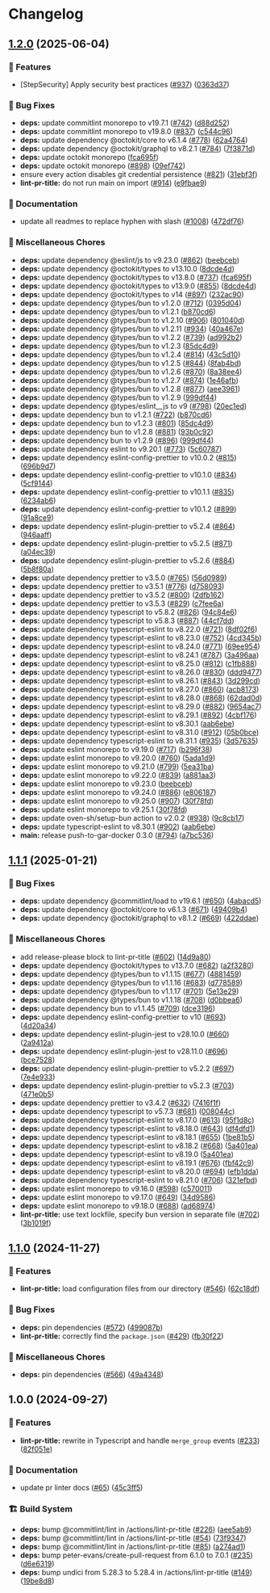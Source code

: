 # Changelog

## [1.2.0](https://github.com/grafana/shared-workflows/compare/lint-pr-title-v1.1.1...lint-pr-title/v1.2.0) (2025-06-04)


### 🎉 Features

* [StepSecurity] Apply security best practices ([#937](https://github.com/grafana/shared-workflows/issues/937)) ([0363d37](https://github.com/grafana/shared-workflows/commit/0363d37245bf4b68255a2d8232ccbe495cd4fbc9))


### 🐛 Bug Fixes

* **deps:** update commitlint monorepo to v19.7.1 ([#742](https://github.com/grafana/shared-workflows/issues/742)) ([d88d252](https://github.com/grafana/shared-workflows/commit/d88d2528c804d95ad900ca6de6b8309e076561c6))
* **deps:** update commitlint monorepo to v19.8.0 ([#837](https://github.com/grafana/shared-workflows/issues/837)) ([c544c96](https://github.com/grafana/shared-workflows/commit/c544c96f86d736a5d83ad80ce0066491a0058559))
* **deps:** update dependency @octokit/core to v6.1.4 ([#778](https://github.com/grafana/shared-workflows/issues/778)) ([62a4764](https://github.com/grafana/shared-workflows/commit/62a4764b91292d865230ce934b45ded678153912))
* **deps:** update dependency @octokit/graphql to v8.2.1 ([#784](https://github.com/grafana/shared-workflows/issues/784)) ([7f3871d](https://github.com/grafana/shared-workflows/commit/7f3871df7f43203e33d58e8872c7fc2fe480a1bb))
* **deps:** update octokit monorepo ([fca695f](https://github.com/grafana/shared-workflows/commit/fca695f0868ae952bffc56a058c6ab85206335fd))
* **deps:** update octokit monorepo ([#898](https://github.com/grafana/shared-workflows/issues/898)) ([09ef742](https://github.com/grafana/shared-workflows/commit/09ef7424ccb3f50d373499e993ac7f0a8427a9bb))
* ensure every action disables git credential persistence ([#821](https://github.com/grafana/shared-workflows/issues/821)) ([31ebf3f](https://github.com/grafana/shared-workflows/commit/31ebf3f8e5d0f8709e6ec4ef73b39dd2bd08f959))
* **lint-pr-title:** do not run main on import ([#914](https://github.com/grafana/shared-workflows/issues/914)) ([e9fbae9](https://github.com/grafana/shared-workflows/commit/e9fbae9ff1a3526d584f5ff1459c221a501793ab))


### 📝 Documentation

* update all readmes to replace hyphen with slash ([#1008](https://github.com/grafana/shared-workflows/issues/1008)) ([472df76](https://github.com/grafana/shared-workflows/commit/472df76fb1cbb92a17fb9e055bdf0d1399109ee3))


### 🔧 Miscellaneous Chores

* **deps:** update dependency @eslint/js to v9.23.0 ([#862](https://github.com/grafana/shared-workflows/issues/862)) ([beebceb](https://github.com/grafana/shared-workflows/commit/beebceb36d432cc33724e35de9731655db45b187))
* **deps:** update dependency @octokit/types to v13.10.0 ([8dcde4d](https://github.com/grafana/shared-workflows/commit/8dcde4de4506ad6f3b4fd328235c2d9d842dee4b))
* **deps:** update dependency @octokit/types to v13.8.0 ([#737](https://github.com/grafana/shared-workflows/issues/737)) ([fca695f](https://github.com/grafana/shared-workflows/commit/fca695f0868ae952bffc56a058c6ab85206335fd))
* **deps:** update dependency @octokit/types to v13.9.0 ([#855](https://github.com/grafana/shared-workflows/issues/855)) ([8dcde4d](https://github.com/grafana/shared-workflows/commit/8dcde4de4506ad6f3b4fd328235c2d9d842dee4b))
* **deps:** update dependency @octokit/types to v14 ([#897](https://github.com/grafana/shared-workflows/issues/897)) ([232ac90](https://github.com/grafana/shared-workflows/commit/232ac90113365f1b4e08baf105a5ee89fabbf4b8))
* **deps:** update dependency @types/bun to v1.2.0 ([#712](https://github.com/grafana/shared-workflows/issues/712)) ([0395d04](https://github.com/grafana/shared-workflows/commit/0395d04bbf518e944eb8a8131dd486e15397c17f))
* **deps:** update dependency @types/bun to v1.2.1 ([b870cd6](https://github.com/grafana/shared-workflows/commit/b870cd6f06bd6d4836b8387a0cb999970f3567ac))
* **deps:** update dependency @types/bun to v1.2.10 ([#906](https://github.com/grafana/shared-workflows/issues/906)) ([801040d](https://github.com/grafana/shared-workflows/commit/801040de7886465a40d713511ae5fdb35a5f36f1))
* **deps:** update dependency @types/bun to v1.2.11 ([#934](https://github.com/grafana/shared-workflows/issues/934)) ([40a467e](https://github.com/grafana/shared-workflows/commit/40a467ecdd1f5fc874978fdd4cc38ba3ba631b11))
* **deps:** update dependency @types/bun to v1.2.2 ([#739](https://github.com/grafana/shared-workflows/issues/739)) ([ad992b2](https://github.com/grafana/shared-workflows/commit/ad992b221cd5fdb57fef2c23175aee04492dc409))
* **deps:** update dependency @types/bun to v1.2.3 ([85dc4d9](https://github.com/grafana/shared-workflows/commit/85dc4d9f7e616b3a00182b88c42c1ddd1c77098d))
* **deps:** update dependency @types/bun to v1.2.4 ([#814](https://github.com/grafana/shared-workflows/issues/814)) ([43c5d10](https://github.com/grafana/shared-workflows/commit/43c5d10c8ffb2d22607bf6a77152754c5f8c4c12))
* **deps:** update dependency @types/bun to v1.2.5 ([#844](https://github.com/grafana/shared-workflows/issues/844)) ([8fab4bd](https://github.com/grafana/shared-workflows/commit/8fab4bd28249bfafcaf2117747b7a061a2319409))
* **deps:** update dependency @types/bun to v1.2.6 ([#870](https://github.com/grafana/shared-workflows/issues/870)) ([8a38ee4](https://github.com/grafana/shared-workflows/commit/8a38ee44a8324e55dff616769b68cc86e38d5b8f))
* **deps:** update dependency @types/bun to v1.2.7 ([#874](https://github.com/grafana/shared-workflows/issues/874)) ([1e46afb](https://github.com/grafana/shared-workflows/commit/1e46afbd91d92350afc9d2860dec14e4c882036a))
* **deps:** update dependency @types/bun to v1.2.8 ([#877](https://github.com/grafana/shared-workflows/issues/877)) ([aee3961](https://github.com/grafana/shared-workflows/commit/aee3961e7e714d80622ce31078e3398822645492))
* **deps:** update dependency @types/bun to v1.2.9 ([999df44](https://github.com/grafana/shared-workflows/commit/999df44cfd88a5f765283459534e37d1c73e256b))
* **deps:** update dependency @types/eslint__js to v9 ([#798](https://github.com/grafana/shared-workflows/issues/798)) ([20ec1ed](https://github.com/grafana/shared-workflows/commit/20ec1ed63395cb0970e806205c470f683299666d))
* **deps:** update dependency bun to v1.2.1 ([#722](https://github.com/grafana/shared-workflows/issues/722)) ([b870cd6](https://github.com/grafana/shared-workflows/commit/b870cd6f06bd6d4836b8387a0cb999970f3567ac))
* **deps:** update dependency bun to v1.2.3 ([#801](https://github.com/grafana/shared-workflows/issues/801)) ([85dc4d9](https://github.com/grafana/shared-workflows/commit/85dc4d9f7e616b3a00182b88c42c1ddd1c77098d))
* **deps:** update dependency bun to v1.2.8 ([#881](https://github.com/grafana/shared-workflows/issues/881)) ([93b0c92](https://github.com/grafana/shared-workflows/commit/93b0c925a71e9ce75fc4c3c430a13059c27743df))
* **deps:** update dependency bun to v1.2.9 ([#896](https://github.com/grafana/shared-workflows/issues/896)) ([999df44](https://github.com/grafana/shared-workflows/commit/999df44cfd88a5f765283459534e37d1c73e256b))
* **deps:** update dependency eslint to v9.20.1 ([#773](https://github.com/grafana/shared-workflows/issues/773)) ([5c60787](https://github.com/grafana/shared-workflows/commit/5c60787cacd4cc0912002c27b6fdf04d8ab13654))
* **deps:** update dependency eslint-config-prettier to v10.0.2 ([#815](https://github.com/grafana/shared-workflows/issues/815)) ([696b9d7](https://github.com/grafana/shared-workflows/commit/696b9d7d5ec973bce4d47d02f88fb3b64c16ad06))
* **deps:** update dependency eslint-config-prettier to v10.1.0 ([#834](https://github.com/grafana/shared-workflows/issues/834)) ([5cf9144](https://github.com/grafana/shared-workflows/commit/5cf9144cb6cf55fbd6474cbcba9cf2e8ee072476))
* **deps:** update dependency eslint-config-prettier to v10.1.1 ([#835](https://github.com/grafana/shared-workflows/issues/835)) ([6234ab6](https://github.com/grafana/shared-workflows/commit/6234ab6c20c6b8031977ebb0340cf413f902d5e7))
* **deps:** update dependency eslint-config-prettier to v10.1.2 ([#899](https://github.com/grafana/shared-workflows/issues/899)) ([91a8ce9](https://github.com/grafana/shared-workflows/commit/91a8ce9387cc9ac2aeb992e92a13f11532d743fa))
* **deps:** update dependency eslint-plugin-prettier to v5.2.4 ([#864](https://github.com/grafana/shared-workflows/issues/864)) ([946aaff](https://github.com/grafana/shared-workflows/commit/946aaff15730ea77fcda69528d812550053e87ed))
* **deps:** update dependency eslint-plugin-prettier to v5.2.5 ([#871](https://github.com/grafana/shared-workflows/issues/871)) ([a04ec39](https://github.com/grafana/shared-workflows/commit/a04ec39c758b936969cf8d5df5849c0a16a83473))
* **deps:** update dependency eslint-plugin-prettier to v5.2.6 ([#884](https://github.com/grafana/shared-workflows/issues/884)) ([5b8f80a](https://github.com/grafana/shared-workflows/commit/5b8f80a421731b3d3ba263a6ea2dbdfa764983b1))
* **deps:** update dependency prettier to v3.5.0 ([#765](https://github.com/grafana/shared-workflows/issues/765)) ([56d0989](https://github.com/grafana/shared-workflows/commit/56d0989ca0b5b52cb779a7a088a15a85a70d4d99))
* **deps:** update dependency prettier to v3.5.1 ([#776](https://github.com/grafana/shared-workflows/issues/776)) ([d758093](https://github.com/grafana/shared-workflows/commit/d7580931a134fe1024fef12c3bdd9cf8ee7e260e))
* **deps:** update dependency prettier to v3.5.2 ([#800](https://github.com/grafana/shared-workflows/issues/800)) ([2dfb162](https://github.com/grafana/shared-workflows/commit/2dfb162dd046707df99f641297ef944b77eb4edc))
* **deps:** update dependency prettier to v3.5.3 ([#829](https://github.com/grafana/shared-workflows/issues/829)) ([c7fee6a](https://github.com/grafana/shared-workflows/commit/c7fee6a67b33626f0803c88a492b39c8ebe94908))
* **deps:** update dependency typescript to v5.8.2 ([#826](https://github.com/grafana/shared-workflows/issues/826)) ([94c84e6](https://github.com/grafana/shared-workflows/commit/94c84e6a44383130eaba3ed16f1c3ae667ab6925))
* **deps:** update dependency typescript to v5.8.3 ([#887](https://github.com/grafana/shared-workflows/issues/887)) ([44cf7dd](https://github.com/grafana/shared-workflows/commit/44cf7ddd3438ade3cc9ee4ab24fbacfaf1d339b3))
* **deps:** update dependency typescript-eslint to v8.22.0 ([#721](https://github.com/grafana/shared-workflows/issues/721)) ([8df02f6](https://github.com/grafana/shared-workflows/commit/8df02f64c5962c0e0850de955c485da62305cc4e))
* **deps:** update dependency typescript-eslint to v8.23.0 ([#752](https://github.com/grafana/shared-workflows/issues/752)) ([4cd345b](https://github.com/grafana/shared-workflows/commit/4cd345b25dde312d3326aacc28df782c1a4d6181))
* **deps:** update dependency typescript-eslint to v8.24.0 ([#771](https://github.com/grafana/shared-workflows/issues/771)) ([69ee954](https://github.com/grafana/shared-workflows/commit/69ee95472f5fed34eb940d488ca680d380c1d7c6))
* **deps:** update dependency typescript-eslint to v8.24.1 ([#787](https://github.com/grafana/shared-workflows/issues/787)) ([3a496aa](https://github.com/grafana/shared-workflows/commit/3a496aac0aa79a00f68bbaa479f40242d91f3578))
* **deps:** update dependency typescript-eslint to v8.25.0 ([#812](https://github.com/grafana/shared-workflows/issues/812)) ([c1fb888](https://github.com/grafana/shared-workflows/commit/c1fb8883aeb334295af2e34e099b27c1b0542c47))
* **deps:** update dependency typescript-eslint to v8.26.0 ([#830](https://github.com/grafana/shared-workflows/issues/830)) ([ddd9477](https://github.com/grafana/shared-workflows/commit/ddd947732ebc1178ce372c912777caaef8036eed))
* **deps:** update dependency typescript-eslint to v8.26.1 ([#843](https://github.com/grafana/shared-workflows/issues/843)) ([3d299cd](https://github.com/grafana/shared-workflows/commit/3d299cdf8e89bcccef3e116d85a352bfad551ebb))
* **deps:** update dependency typescript-eslint to v8.27.0 ([#860](https://github.com/grafana/shared-workflows/issues/860)) ([acb8173](https://github.com/grafana/shared-workflows/commit/acb8173f0f56c917fd7a111a8b5596b6e593801f))
* **deps:** update dependency typescript-eslint to v8.28.0 ([#868](https://github.com/grafana/shared-workflows/issues/868)) ([62dad0d](https://github.com/grafana/shared-workflows/commit/62dad0d620e617d92fb4be3c63228f943bd65ec9))
* **deps:** update dependency typescript-eslint to v8.29.0 ([#882](https://github.com/grafana/shared-workflows/issues/882)) ([9654ac7](https://github.com/grafana/shared-workflows/commit/9654ac7e3f808a54f44931237857fadef7654000))
* **deps:** update dependency typescript-eslint to v8.29.1 ([#892](https://github.com/grafana/shared-workflows/issues/892)) ([4cbf176](https://github.com/grafana/shared-workflows/commit/4cbf176e2834a3f3da9b975dc83212c4e21a8154))
* **deps:** update dependency typescript-eslint to v8.30.1 ([aab6ebe](https://github.com/grafana/shared-workflows/commit/aab6ebe4339f60d12ccf65603df2a6344c5b520f))
* **deps:** update dependency typescript-eslint to v8.31.0 ([#912](https://github.com/grafana/shared-workflows/issues/912)) ([05b0bce](https://github.com/grafana/shared-workflows/commit/05b0bceb084d17315311ced2641f5d99672fd101))
* **deps:** update dependency typescript-eslint to v8.31.1 ([#935](https://github.com/grafana/shared-workflows/issues/935)) ([3d57635](https://github.com/grafana/shared-workflows/commit/3d57635d2db82444783f6aa64ba9f9148eb93b23))
* **deps:** update eslint monorepo to v9.19.0 ([#717](https://github.com/grafana/shared-workflows/issues/717)) ([b296f38](https://github.com/grafana/shared-workflows/commit/b296f3881cb25c9378aeb3c20dc34989b4d1be94))
* **deps:** update eslint monorepo to v9.20.0 ([#760](https://github.com/grafana/shared-workflows/issues/760)) ([5ada1d9](https://github.com/grafana/shared-workflows/commit/5ada1d98b748c4f071113805a671f8ad1762381c))
* **deps:** update eslint monorepo to v9.21.0 ([#799](https://github.com/grafana/shared-workflows/issues/799)) ([5ea31ba](https://github.com/grafana/shared-workflows/commit/5ea31ba025d00a4705e558d301ee4e3f5d9a745f))
* **deps:** update eslint monorepo to v9.22.0 ([#839](https://github.com/grafana/shared-workflows/issues/839)) ([a881aa3](https://github.com/grafana/shared-workflows/commit/a881aa3f796d88bdd4b9d9a4cedc9bc7c7d854f7))
* **deps:** update eslint monorepo to v9.23.0 ([beebceb](https://github.com/grafana/shared-workflows/commit/beebceb36d432cc33724e35de9731655db45b187))
* **deps:** update eslint monorepo to v9.24.0 ([#886](https://github.com/grafana/shared-workflows/issues/886)) ([e806187](https://github.com/grafana/shared-workflows/commit/e8061878b6733dff1928e0f4a20d66fa9b926d82))
* **deps:** update eslint monorepo to v9.25.0 ([#907](https://github.com/grafana/shared-workflows/issues/907)) ([30f78fd](https://github.com/grafana/shared-workflows/commit/30f78fda254cc67d94d22d909f124cfc3629ba68))
* **deps:** update eslint monorepo to v9.25.1 ([30f78fd](https://github.com/grafana/shared-workflows/commit/30f78fda254cc67d94d22d909f124cfc3629ba68))
* **deps:** update oven-sh/setup-bun action to v2.0.2 ([#938](https://github.com/grafana/shared-workflows/issues/938)) ([9c8cb17](https://github.com/grafana/shared-workflows/commit/9c8cb17240f492dc140c5fe8d7a9bd3bc6d44cc4))
* **deps:** update typescript-eslint to v8.30.1 ([#902](https://github.com/grafana/shared-workflows/issues/902)) ([aab6ebe](https://github.com/grafana/shared-workflows/commit/aab6ebe4339f60d12ccf65603df2a6344c5b520f))
* **main:** release push-to-gar-docker 0.3.0 ([#794](https://github.com/grafana/shared-workflows/issues/794)) ([a7bc536](https://github.com/grafana/shared-workflows/commit/a7bc5367c4a91c389526d58839d8f6224dba4dcc))

## [1.1.1](https://github.com/grafana/shared-workflows/compare/lint-pr-title-v1.1.0...lint-pr-title-v1.1.1) (2025-01-21)


### 🐛 Bug Fixes

* **deps:** update dependency @commitlint/load to v19.6.1 ([#650](https://github.com/grafana/shared-workflows/issues/650)) ([4abacd5](https://github.com/grafana/shared-workflows/commit/4abacd5a5d00df0bca418a08f35c76d487e04632))
* **deps:** update dependency @octokit/core to v6.1.3 ([#671](https://github.com/grafana/shared-workflows/issues/671)) ([49409b4](https://github.com/grafana/shared-workflows/commit/49409b4b91cbc6b9925c4c322fb0e4e02245b9f5))
* **deps:** update dependency @octokit/graphql to v8.1.2 ([#669](https://github.com/grafana/shared-workflows/issues/669)) ([422ddae](https://github.com/grafana/shared-workflows/commit/422ddaef434c10a8338f5ca8015eee81b3395fa8))


### 🔧 Miscellaneous Chores

* add release-please block to lint-pr-title ([#602](https://github.com/grafana/shared-workflows/issues/602)) ([14d9a80](https://github.com/grafana/shared-workflows/commit/14d9a8010a8bf34ad60e0aceee9db53f5b21c9ba))
* **deps:** update dependency @octokit/types to v13.7.0 ([#682](https://github.com/grafana/shared-workflows/issues/682)) ([a2f3280](https://github.com/grafana/shared-workflows/commit/a2f328087c2584edeefaa00bd8c041ffae7f9a1a))
* **deps:** update dependency @types/bun to v1.1.15 ([#677](https://github.com/grafana/shared-workflows/issues/677)) ([4881459](https://github.com/grafana/shared-workflows/commit/4881459e64c35a709ec818c2c2cc14f3eb7b2c3a))
* **deps:** update dependency @types/bun to v1.1.16 ([#683](https://github.com/grafana/shared-workflows/issues/683)) ([d778589](https://github.com/grafana/shared-workflows/commit/d778589582ad0b2d75c49543742173c2e98694a0))
* **deps:** update dependency @types/bun to v1.1.17 ([#701](https://github.com/grafana/shared-workflows/issues/701)) ([5e13e29](https://github.com/grafana/shared-workflows/commit/5e13e292b0349c6df2d86e8084b98599ad871541))
* **deps:** update dependency @types/bun to v1.1.18 ([#708](https://github.com/grafana/shared-workflows/issues/708)) ([d0bbea6](https://github.com/grafana/shared-workflows/commit/d0bbea64fe8a98258a0588d3244631fcb2df91cc))
* **deps:** update dependency bun to v1.1.45 ([#709](https://github.com/grafana/shared-workflows/issues/709)) ([dce3196](https://github.com/grafana/shared-workflows/commit/dce3196f450d5996a892145342320d9fc3c320bf))
* **deps:** update dependency eslint-config-prettier to v10 ([#693](https://github.com/grafana/shared-workflows/issues/693)) ([4d20a34](https://github.com/grafana/shared-workflows/commit/4d20a348fefc959fab4f4f07d22559de3005378a))
* **deps:** update dependency eslint-plugin-jest to v28.10.0 ([#660](https://github.com/grafana/shared-workflows/issues/660)) ([2a9412a](https://github.com/grafana/shared-workflows/commit/2a9412ae237aabd4f2844d03974f0eedb165ee7d))
* **deps:** update dependency eslint-plugin-jest to v28.11.0 ([#696](https://github.com/grafana/shared-workflows/issues/696)) ([bce7528](https://github.com/grafana/shared-workflows/commit/bce7528e10e8299a2d2d45d15ff2ff7356fbdbbf))
* **deps:** update dependency eslint-plugin-prettier to v5.2.2 ([#697](https://github.com/grafana/shared-workflows/issues/697)) ([7e4e933](https://github.com/grafana/shared-workflows/commit/7e4e93303ac0c664a665b0f6e9b6c13e344e00fc))
* **deps:** update dependency eslint-plugin-prettier to v5.2.3 ([#703](https://github.com/grafana/shared-workflows/issues/703)) ([471e0b5](https://github.com/grafana/shared-workflows/commit/471e0b5679d02505e4b91d6f35a09eaceaa21d7a))
* **deps:** update dependency prettier to v3.4.2 ([#632](https://github.com/grafana/shared-workflows/issues/632)) ([7416f1f](https://github.com/grafana/shared-workflows/commit/7416f1f508040d389bd6501fad67bc3a279bf485))
* **deps:** update dependency typescript to v5.7.3 ([#681](https://github.com/grafana/shared-workflows/issues/681)) ([008044c](https://github.com/grafana/shared-workflows/commit/008044c9e0dc5c2723e33bd08118b7ed95ac2676))
* **deps:** update dependency typescript-eslint to v8.17.0 ([#613](https://github.com/grafana/shared-workflows/issues/613)) ([95f1d8c](https://github.com/grafana/shared-workflows/commit/95f1d8ce881e09d28bb548ae77b2a61578dd49ad))
* **deps:** update dependency typescript-eslint to v8.18.0 ([#643](https://github.com/grafana/shared-workflows/issues/643)) ([df4dfd1](https://github.com/grafana/shared-workflows/commit/df4dfd1d746263d6a8aa7ef601b0906b5b851668))
* **deps:** update dependency typescript-eslint to v8.18.1 ([#655](https://github.com/grafana/shared-workflows/issues/655)) ([1be81b5](https://github.com/grafana/shared-workflows/commit/1be81b5ef02240e405b38ea86629b9f045558609))
* **deps:** update dependency typescript-eslint to v8.18.2 ([#668](https://github.com/grafana/shared-workflows/issues/668)) ([5a401ea](https://github.com/grafana/shared-workflows/commit/5a401ea5bf3826791c93755d0732895ba64c1a8a))
* **deps:** update dependency typescript-eslint to v8.19.0 ([5a401ea](https://github.com/grafana/shared-workflows/commit/5a401ea5bf3826791c93755d0732895ba64c1a8a))
* **deps:** update dependency typescript-eslint to v8.19.1 ([#676](https://github.com/grafana/shared-workflows/issues/676)) ([fbf42c9](https://github.com/grafana/shared-workflows/commit/fbf42c96746483134f6eb21ea9483e36c9609fd7))
* **deps:** update dependency typescript-eslint to v8.20.0 ([#694](https://github.com/grafana/shared-workflows/issues/694)) ([efb1dda](https://github.com/grafana/shared-workflows/commit/efb1ddaf815258681b2f1ec3a0d7179b6b4c7008))
* **deps:** update dependency typescript-eslint to v8.21.0 ([#706](https://github.com/grafana/shared-workflows/issues/706)) ([321efbd](https://github.com/grafana/shared-workflows/commit/321efbd510f4778bc409cf6802367efaa060e5bb))
* **deps:** update eslint monorepo to v9.16.0 ([#598](https://github.com/grafana/shared-workflows/issues/598)) ([c570011](https://github.com/grafana/shared-workflows/commit/c5700112ba2e4fd4909f6e330b771ff795696b3f))
* **deps:** update eslint monorepo to v9.17.0 ([#649](https://github.com/grafana/shared-workflows/issues/649)) ([34d9586](https://github.com/grafana/shared-workflows/commit/34d9586edce818433c557b569c79852f00183045))
* **deps:** update eslint monorepo to v9.18.0 ([#688](https://github.com/grafana/shared-workflows/issues/688)) ([ad68974](https://github.com/grafana/shared-workflows/commit/ad689749accc6b1cc7e8ff474bd5abad0b139132))
* **lint-pr-title:** use text lockfile, specify bun version in separate file ([#702](https://github.com/grafana/shared-workflows/issues/702)) ([3b1019f](https://github.com/grafana/shared-workflows/commit/3b1019f1c33202353dd029c6a2d4c1b7fba54e23))

## [1.1.0](https://github.com/grafana/shared-workflows/compare/lint-pr-title-v1.0.0...lint-pr-title-v1.1.0) (2024-11-27)


### 🎉 Features

* **lint-pr-title:** load configuration files from our directory ([#546](https://github.com/grafana/shared-workflows/issues/546)) ([62c18df](https://github.com/grafana/shared-workflows/commit/62c18dfbeb9558cfa2736ea1a59731d5dbfb0d98))


### 🐛 Bug Fixes

* **deps:** pin dependencies ([#572](https://github.com/grafana/shared-workflows/issues/572)) ([499087b](https://github.com/grafana/shared-workflows/commit/499087be57fff1d24da9a6324c06260d16a52d02))
* **lint-pr-title:** correctly find the `package.json` ([#429](https://github.com/grafana/shared-workflows/issues/429)) ([fb30f22](https://github.com/grafana/shared-workflows/commit/fb30f224476edf0bc49f4d9a398d454421989d07))


### 🔧 Miscellaneous Chores

* **deps:** pin dependencies ([#566](https://github.com/grafana/shared-workflows/issues/566)) ([49a4348](https://github.com/grafana/shared-workflows/commit/49a4348fb372ec3a866f275ce7a98fb21c2788c5))

## 1.0.0 (2024-09-27)


### 🎉 Features

* **lint-pr-title:** rewrite in Typescript and handle `merge_group` events ([#233](https://github.com/grafana/shared-workflows/issues/233)) ([82f051e](https://github.com/grafana/shared-workflows/commit/82f051e035ffb6f74dfdc2ce3a0d2eded327b0b0))


### 📝 Documentation

* update pr linter docs ([#65](https://github.com/grafana/shared-workflows/issues/65)) ([45c3ff5](https://github.com/grafana/shared-workflows/commit/45c3ff5c37e485d4c6eb8b4b25603b79df4dc72e))


### 🏗️ Build System

* **deps:** bump @commitlint/lint in /actions/lint-pr-title ([#226](https://github.com/grafana/shared-workflows/issues/226)) ([aee5ab9](https://github.com/grafana/shared-workflows/commit/aee5ab9e7b35eed475b97055a7153b45c354a19c))
* **deps:** bump @commitlint/lint in /actions/lint-pr-title ([#54](https://github.com/grafana/shared-workflows/issues/54)) ([73f9347](https://github.com/grafana/shared-workflows/commit/73f93470c0128cdda4257e8232239ece7bdab781))
* **deps:** bump @commitlint/lint in /actions/lint-pr-title ([#85](https://github.com/grafana/shared-workflows/issues/85)) ([a274ad1](https://github.com/grafana/shared-workflows/commit/a274ad1c1f005545a59a3a815e082cffc1491aa0))
* **deps:** bump peter-evans/create-pull-request from 6.1.0 to 7.0.1 ([#235](https://github.com/grafana/shared-workflows/issues/235)) ([d6e6319](https://github.com/grafana/shared-workflows/commit/d6e6319117708d6fb7c1757b3707a6f50c61b7e8))
* **deps:** bump undici from 5.28.3 to 5.28.4 in /actions/lint-pr-title ([#149](https://github.com/grafana/shared-workflows/issues/149)) ([19be8d8](https://github.com/grafana/shared-workflows/commit/19be8d8e991c75311a6c1723edce1559f207beef))
